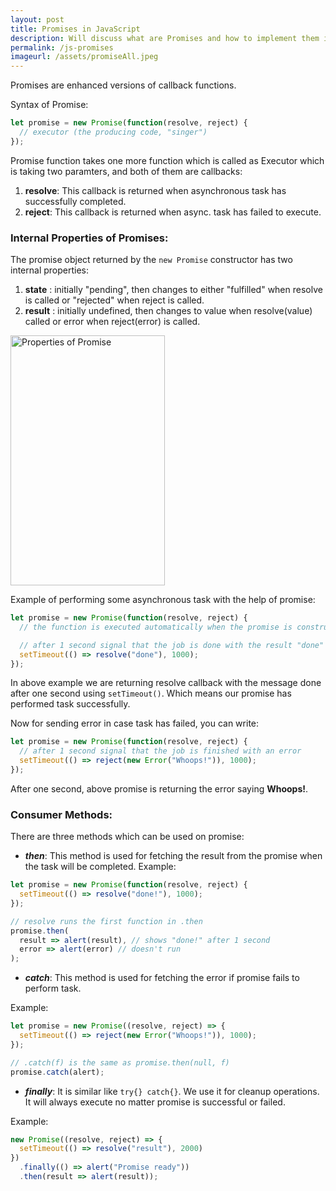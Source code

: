 ```yaml
---
layout: post
title: Promises in JavaScript
description: Will discuss what are Promises and how to implement them in JavaScript
permalink: /js-promises
imageurl: /assets/promiseAll.jpeg
---
```


Promises are enhanced versions of callback functions.

Syntax of Promise:
```js
let promise = new Promise(function(resolve, reject) {
  // executor (the producing code, "singer")
});
```

Promise function takes one more function which is called as Executor which is taking two paramters, and both of them are callbacks:
1. **resolve**: This callback is returned when asynchronous task has successfully completed.
2. **reject**: This callback is returned when async. task has failed to execute.

### Internal Properties of Promises:

The promise object returned by the ``` new Promise ``` constructor has two internal properties:
1. **state** : initially "pending", then changes to either "fulfilled" when resolve is called or "rejected" when reject is called.
2. **result** : initially undefined, then changes to value when resolve(value) called or error when reject(error) is called.

<div class="container-fluid text-center" style="width: 100%; height: 400px">
    <img src="https://javascript.info/article/promise-basics/promise-resolve-reject.svg" alt="Properties of Promise" style="width: 70%; height: 100%">
</div>

Example of performing some asynchronous task with the help of promise:

```js
let promise = new Promise(function(resolve, reject) {
  // the function is executed automatically when the promise is constructed

  // after 1 second signal that the job is done with the result "done"
  setTimeout(() => resolve("done"), 1000);
});
```

In above example we are returning resolve callback with the message done after one second using ``` setTimeout() ```. Which means our promise has performed task successfully.

Now for sending error in case task has failed, you can write:

```js
let promise = new Promise(function(resolve, reject) {
  // after 1 second signal that the job is finished with an error
  setTimeout(() => reject(new Error("Whoops!")), 1000);
});
```

After one second, above promise is returning the error saying **Whoops!**.

### Consumer Methods:

There are three methods which can be used on promise:

* ***then***: This method is used for fetching the result from the promise when the task will be completed.
Example:

```js
let promise = new Promise(function(resolve, reject) {
  setTimeout(() => resolve("done!"), 1000);
});

// resolve runs the first function in .then
promise.then(
  result => alert(result), // shows "done!" after 1 second
  error => alert(error) // doesn't run
);
```
* ***catch***: This method is used for fetching the error if promise fails to perform task.

Example:
```js
let promise = new Promise((resolve, reject) => {
  setTimeout(() => reject(new Error("Whoops!")), 1000);
});

// .catch(f) is the same as promise.then(null, f)
promise.catch(alert);
```

* ***finally***: It is similar like ``` try{} catch{} ```. We use it for cleanup operations. It will always execute no matter promise is successful or failed.

Example:
```js
new Promise((resolve, reject) => {
  setTimeout(() => resolve("result"), 2000)
})
  .finally(() => alert("Promise ready"))
  .then(result => alert(result));
```

